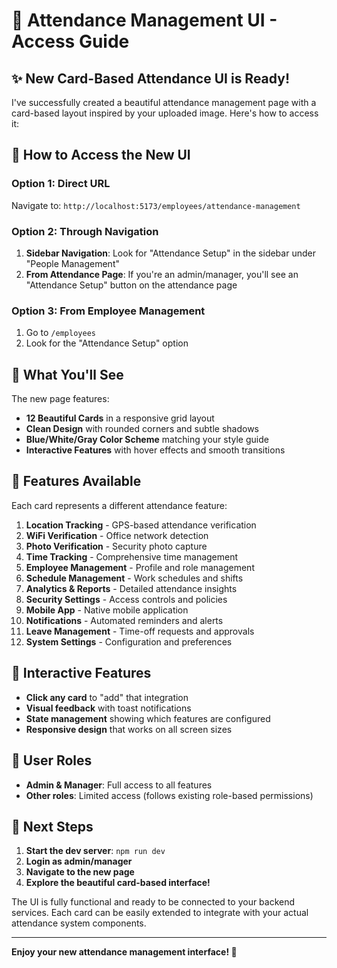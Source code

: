 # 🎯 Attendance Management UI - Access Guide

## ✨ **New Card-Based Attendance UI is Ready!**

I've successfully created a beautiful attendance management page with a card-based layout inspired by your uploaded image. Here's how to access it:

## 🚀 **How to Access the New UI**

### **Option 1: Direct URL**
Navigate to: `http://localhost:5173/employees/attendance-management`

### **Option 2: Through Navigation**
1. **Sidebar Navigation**: Look for "Attendance Setup" in the sidebar under "People Management"
2. **From Attendance Page**: If you're an admin/manager, you'll see an "Attendance Setup" button on the attendance page

### **Option 3: From Employee Management**
1. Go to `/employees` 
2. Look for the "Attendance Setup" option

## 🎨 **What You'll See**

The new page features:
- **12 Beautiful Cards** in a responsive grid layout
- **Clean Design** with rounded corners and subtle shadows
- **Blue/White/Gray Color Scheme** matching your style guide
- **Interactive Features** with hover effects and smooth transitions

## 📱 **Features Available**

Each card represents a different attendance feature:

1. **Location Tracking** - GPS-based attendance verification
2. **WiFi Verification** - Office network detection
3. **Photo Verification** - Security photo capture
4. **Time Tracking** - Comprehensive time management
5. **Employee Management** - Profile and role management
6. **Schedule Management** - Work schedules and shifts
7. **Analytics & Reports** - Detailed attendance insights
8. **Security Settings** - Access controls and policies
9. **Mobile App** - Native mobile application
10. **Notifications** - Automated reminders and alerts
11. **Leave Management** - Time-off requests and approvals
12. **System Settings** - Configuration and preferences

## 🔧 **Interactive Features**

- **Click any card** to "add" that integration
- **Visual feedback** with toast notifications
- **State management** showing which features are configured
- **Responsive design** that works on all screen sizes

## 🎯 **User Roles**

- **Admin & Manager**: Full access to all features
- **Other roles**: Limited access (follows existing role-based permissions)

## 🚀 **Next Steps**

1. **Start the dev server**: `npm run dev`
2. **Login as admin/manager**
3. **Navigate to the new page**
4. **Explore the beautiful card-based interface!**

The UI is fully functional and ready to be connected to your backend services. Each card can be easily extended to integrate with your actual attendance system components.

---

**Enjoy your new attendance management interface! 🎉**
